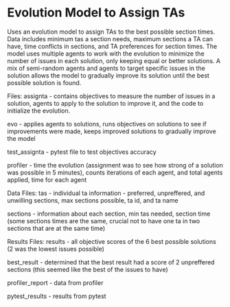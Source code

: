# Evolution Model to Assign TAs
Uses an evolution model to assign TAs to the best possible section times. Data includes minimum tas a section needs, maximum sections a TA can have, time conflicts in sections, and TA preferences for section times. The model uses multiple agents to work with the evolution to minimize the number of issues in each solution, only keeping equal or better solutions. A mix of semi-random agents and agents to target specific issues in the solution allows the model to gradually improve its solution until the best possible solution is found.


Files:
assignta - contains objectives to measure the number of issues in a solution, agents to apply to the solution to improve it, and the code to initialize the evolution. 

evo - applies agents to solutions, runs objectives on solutions to see if improvements were made, keeps improved solutions to gradually improve the model

test_assignta - pytest file to test objectives accuracy

profiler - time the evolution (assignment was to see how strong of a solution was possible in 5 minutes), counts iterations of each agent, and total agents applied, time for each agent


Data Files:
tas - individual ta information - preferred, unpreffered, and unwilling sections, max sections possible, ta id, and ta name

sections - information about each section, min tas needed, section time (some sections times are the same, crucial not to have one ta in two sections that are at the same time)


Results Files:
results - all objective scores of the 6 best possible solutions (2 was the lowest issues possible)

best_result - determined that the best result had a score of 2 unpreffered sections (this seemed like the best of the issues to have)

profiler_report - data from profiler

pytest_results - results from pytest 
